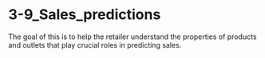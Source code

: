 # 3-9_Sales_predictions
 The goal of this is to help the retailer understand the properties of products and outlets that play crucial roles in predicting sales.
